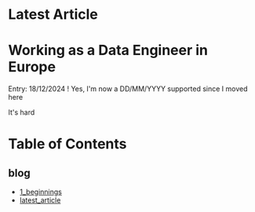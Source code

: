 # Latest Article

# Working as a Data Engineer in Europe

Entry: 18/12/2024
! Yes, I'm now a DD/MM/YYYY supported since I moved here

It's hard

# Table of Contents

## blog
- [1_beginnings](blog/1_beginnings.md)
- [latest_article](blog/latest_article.md)
